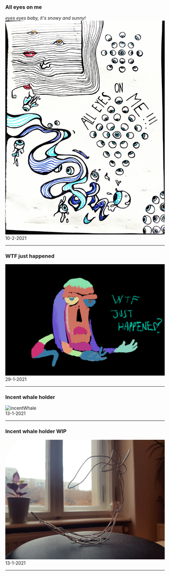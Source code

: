 ### All eyes on me
*eyes eyes baby, it's snowy and sunny!*
![all-eyes](../images/all-eyes.jpg)    
10-2-2021

---
### WTF just happened

![wtfFustHappened](../images/wtfJustHappened.png)    
29-1-2021

---
### Incent whale holder

![incentWhale](../images/incentWhale.jpg)    
13-1-2021

---

### Incent whale holder WIP

![incentWhaleWIP](../images/incentWhaleWIP.jpg)    
13-1-2021

---
